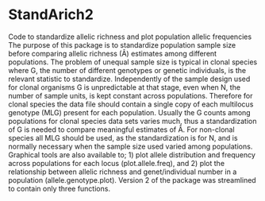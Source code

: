 # StandArich2
 Code to standardize allelic richness and plot population allelic frequencies
The  purpose of this package is to standardize population sample size before comparing allelic richness (Â) estimates among different populations. The problem of unequal sample size is typical in clonal species where G, the number of different genotypes or genetic individuals, is the relevant statistic to standardize.  Independently of the sample design used for clonal organisms G is unpredictable at that stage, even when N, the number of sample units, is kept constant across populations. Therefore for clonal species the data file should contain a single copy of each multilocus genotype (MLG) present for each population.  Usually the G counts among populations for clonal species data sets varies much, thus a standardization of G is needed to compare meaningful estimates of Â. For non-clonal species all MLG should be used, as the standardization is for N, and is normally necessary when the sample size used varied among populations.
Graphical tools are also available to; 1) plot allele distribution and frequency across populations for each locus (plot.allele.freq), and 2) plot the relationship between allelic richness and genet/individual number in a population (allele.genotype.plot).
Version 2 of the package was streamlined to contain only three functions.

